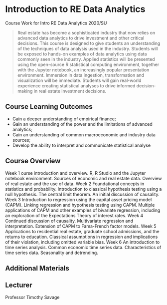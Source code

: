 # Introduction to RE Data Analytics
Course Work for Intro RE Data Analytics 2020/SU

> Real estate has become a sophisticated industry that now relies on advanced data analytics to drive investment and other critical decisions.  This course is designed to give students an understanding of the techniques of data analysis used in the industry.  Students will be exposed to hands-on examples of data analytics using data commonly seen in the industry.  Applied statistics will be presented using the open-source R statistical computing environment, together with the Jupyter notebook, an increasingly popular presentation environment.  Immersion in data ingestion, transformation and visualization will be immediate.  Students will gain real-world experience creating statistical analyses to drive informed decision-making in real estate investment decisions.

## Course Learning Outcomes
  - Gain a deeper understanding of empirical finance;
  - Gain an understanding of the power and the limitations of advanced analytics;
  - Gain an understanding of common macroeconomic and industry data sources;
  - Develop the ability to interpret and communicate statistical analyse

## Course Overview

Week 1 
ourse introduction and overview. R, R Studio and the Jupyter notebook
environment. Sources of economic and real estate data. Overview of real estate
and the use of data.
Week 2 
Foundational concepts in statistics and probability. Introduction to classical
hypothesis testing using a null hypothesis. The central limit theorem. An initial
discussion of causality.
Week 3 
Introduction to regression using the capital asset pricing model (CAPM).
Linking regression and hypothesis testing using CAPM. Multiple applications of
CAPM and other examples of bivariate regression, including an exploration of
the Expectations Theory of interest rates.
Week 4 
Continued discussion of causality. Multivariate regression and interpretation.
Extension of CAPM to Fama-French factor models.
Week 5 
Applications to residential real estate, graduate school admissions, and the
returns to education. Classical assumptions in regression and implications of
their violation, including omitted variable bias.
Week 6 
An introduction to time series analysis. Common economic time series data.
Characteristics of time series data. Seasonality and detrending.

## Additional Materials

## Lecturer
Professor Timothy Savage
